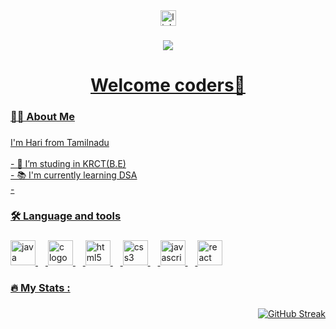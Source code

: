 

<div align="center">
    <a href="https://www.linkedin.com/in/hari-haran-10sep2004/" target="_blank">

  <img src="https://img.shields.io/static/v1?message=LinkedIn&logo=linkedin&label=&color=0077B5&logoColor=white&labelColor=&style=for-the-badge" height="25" alt="linkedin logo"  />
  
</div>

###

<div align="center">
  <img src="https://visitor-badge.laobi.icu/badge?page_id=hariharan1009.hariharan1009&"  />
</div>

###

<h1 align="center">Welcome coders👋</h1>

###

<h3 align="left">👩‍💻  About Me</h3>

###

<p align="left">I'm Hari from Tamilnadu<br><br>- 🔭 I’m studing in KRCT(B.E)<br>- 📚 I'm currently learning DSA<br>- 

###

<h3 align="left">🛠 Language and tools</h3>

###

<div align="left">
  <img src="https://skillicons.dev/icons?i=java" height="40" alt="java logo"  />
  <img width="12" />
  <img src="https://cdn.jsdelivr.net/gh/devicons/devicon/icons/c/c-original.svg" height="40" alt="c logo"  />
  <img width="12" />
  <img src="https://cdn.jsdelivr.net/gh/devicons/devicon/icons/html5/html5-original.svg" height="40" alt="html5 logo"  />
  <img width="12" />
  <img src="https://cdn.jsdelivr.net/gh/devicons/devicon/icons/css3/css3-original.svg" height="40" alt="css3 logo"  />
  <img width="12" />
  <img src="https://cdn.jsdelivr.net/gh/devicons/devicon/icons/javascript/javascript-original.svg" height="40" alt="javascript logo"  />
  <img width="12" />
  <img src="https://cdn.jsdelivr.net/gh/devicons/devicon/icons/react/react-original.svg" height="40" alt="react logo"  />
</div>

###

<h3 align="left">🔥   My Stats :</h3>

###

<div align="right">
 <a href="https://git.io/streak-stats"><img src="https://github-readme-streak-stats.herokuapp.com?user=hariharan1009" alt="GitHub Streak" /></a>
</div>

###
